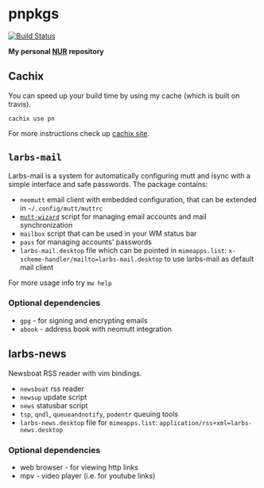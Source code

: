 # pnpkgs

[![Build Status](https://travis-ci.com/pniedzwiedzinski/pnpkgs.svg?branch=master)](https://travis-ci.com/pniedzwiedzinski/pnpkgs)

**My personal [NUR](https://github.com/nix-community/NUR) repository**

## Cachix

You can speed up your build time by using my cache (which is built on travis).

```
cachix use pn
```

For more instructions check up [cachix site](https://cachix.org/).

## `larbs-mail`

Larbs-mail is a system for automatically configuring mutt and isync with a simple interface and safe passwords. The package contains:

- `neomutt` email client with embedded configuration, that can be extended in `~/.config/mutt/muttrc`
- [`mutt-wizard`](https://github.com/LukeSmithXYZ/mutt-wizard) script for managing email accounts and mail synchronization
- `mailbox` script that can be used in your WM status bar
- `pass` for managing accounts' passwords
- `larbs-mail.desktop` file which can be pointed in `mimeapps.list`: `x-scheme-handler/mailto=larbs-mail.desktop` to use larbs-mail as default mail client

For more usage info try `mw help`

### Optional dependencies

- `gpg` - for signing and encrypting emails
- `abook` - address book with neomutt integration

## larbs-news

Newsboat RSS reader with vim bindings.

- `newsboat` rss reader
- `newsup` update script
- `news` statusbar script
- `tsp`, `qndl`, `queueandnotify`, `podentr` queuing tools
- `larbs-news.desktop` file for `mimeapps.list`: `application/rss+xml=larbs-news.desktop`

### Optional dependencies

- web browser - for viewing http links
- mpv - video player (i.e. for youtube links)

